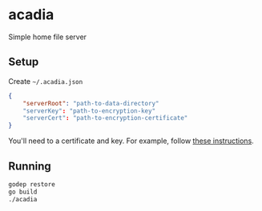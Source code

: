 # acadia
Simple home file server

## Setup
Create `~/.acadia.json`

``` json
{
	"serverRoot": "path-to-data-directory"
	"serverKey": "path-to-encryption-key"
	"serverCert": "path-to-encryption-certificate"
}
```

You'll need to a certificate and key. For example,
follow
[these instructions](https://jamielinux.com/docs/openssl-certificate-authority/sign-server-and-client-certificates.html).

## Running
``` bash
godep restore
go build
./acadia
```
